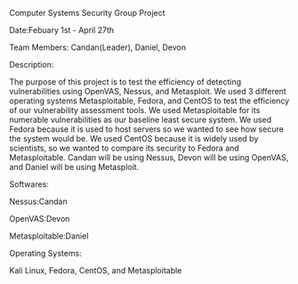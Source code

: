 Computer Systems Security Group Project

Date:Febuary 1st - April 27th

Team Members: Candan(Leader), Daniel, Devon

Description:

The purpose of this project is to test the efficiency of detecting vulnerabilities using OpenVAS, 
Nessus, and Metasploit. We used 3 different operating systems Metasploitable, Fedora, and CentOS 
to test the efficiency of our vulnerability assessment tools. We used Metasploitable for its numerable 
vulnerabilities as our baseline least secure system. We used Fedora because it is used to host servers
so we wanted to see how secure the system would be. We used CentOS because it is widely used by scientists, 
so we wanted to compare its security to Fedora and Metasploitable. Candan will be using Nessus, 
Devon will be using OpenVAS, and Daniel will be using Metasploit.

Softwares:

Nessus:Candan

OpenVAS:Devon

Metasploitable:Daniel

Operating Systems:

Kali Linux, Fedora, CentOS, and Metasploitable
